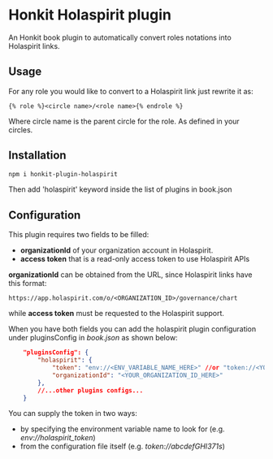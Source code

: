 # Honkit Holaspirit plugin 

An Honkit book plugin to automatically convert roles notations into Holaspirit links. 

## Usage

For any role you would like to convert to a Holaspirit link just rewrite it as:
```raw
{% role %}<circle name>/<role name>{% endrole %}
```
Where circle name is the parent circle for the role. As defined in your circles.
 
## Installation

```bash
npm i honkit-plugin-holaspirit
```

Then add 'holaspirit' keyword inside the list of plugins in book.json

## Configuration

This plugin requires two fields to be filled:
- **organizationId** of your organization account in Holaspirit. 
- **access token** that is a read-only access token to use Holaspirit APIs

**organizationId** can be obtained from the URL, since Holaspirit links have this format:
```
https://app.holaspirit.com/o/<ORGANIZATION_ID>/governance/chart
```

while **access token** must be requested to the Holaspirit support.

When you have both fields you can add the holaspirit plugin configuration under pluginsConfig in *book.json* as shown below:

```json
	"pluginsConfig": {
		"holaspirit": {
			"token": "env://<ENV_VARIABLE_NAME_HERE>" //or "token://<YOUR_TOKEN_HERE>",
			"organizationId": "<YOUR_ORGANIZATION_ID_HERE>" 
		},
        //...other plugins configs...
    }
```

You can supply the token in two ways: 
- by specifying the environment variable name to look for (e.g. *env://holaspirit_token*)
- from the configuration file itself (e.g. *token://abcdefGHI371s*)



